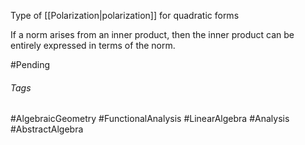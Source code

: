 Type of [[Polarization|polarization]] for quadratic forms

If a norm arises from an inner product, then the inner product can be entirely expressed in terms of the norm.

#Pending 

###### Tags
#AlgebraicGeometry  #FunctionalAnalysis #LinearAlgebra #Analysis #AbstractAlgebra